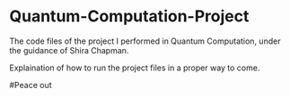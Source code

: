 # Quantum-Computation-Project
The code files of the project I performed in Quantum Computation, under the guidance of Shira Chapman.

Explaination of how to run the project files in a proper way to come.

#Peace out

